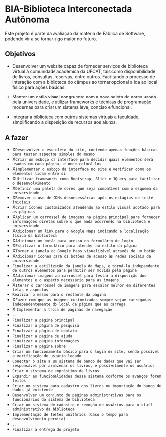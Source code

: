# BIA-Biblioteca Interconectada Autônoma

Este projeto é parte da avaliação da matéria de Fábrica de Software, podendo vir a se tornar algo maior no futuro.

## Objetivos

* Desenvolver um website capaz de fornecer serviços de biblioteca virtual à comunidade acadêmica da UFCAT, tais como disponibilidade de livros, consultas, reservas, entre outros. Facilitando o processo de interação com a biblioteca do câmpus ao tornar opcional a ida ao local físico para ações básicas.

* Manter um estilo visual congruente com a nova paleta de cores usada pela universidade, e utilizar frameworks e técnicas de programação modernas para criar um sistema leve, conciso e funcional.

* Integrar a biblioteca com outros sistemas virtuais a faculdade, simplificando a disposição de recursos aos alunos.

## A fazer

* X`Desenvolver o esqueleto do site, contendo apenas funções básicas para testar aspectos simples do mesmo` 
* X`Criar um esboço da interface para decidir quais elementos será usados em cada página, e onde colocá-los` 
* X`Implementar o esboço da interface no site e verificar como os elementos lidam entre si` 
* X`Utilizar frameworks como Bootstrap, Slick e JQuery para facilitar o desenvolvimento` 
* X`Definir uma paleta de cores que seja compatível com o esquema da universidade` 
* X`Remover o uso de CDNs desnecessárias após os estágios de teste iniciais` 
* X`Criar ícones customizados atendendo ao estilo visual adotado para as páginas` 
* X`Aplicar um carrossel de imagens na página principal para fornecer informações diretas sobre o que anda ocorrendo na biblioteca e universidade`
* X`Adicionar um link para o Google Maps indicando a localização física da biblioteca`
* X`Adicionar um botão para acesso do formulário de login`
* X`Estilizar o formulário para atender ao estilo da página`
* X`Tornar a janela do Google Maps visualizável através de um botão`
* X`Adicionar ícones para os botões de acesso às redes sociais da universidade`
* `Finalizar a estilização da janela do Maps, e torná-la independente de outros elementos para permitir ser movida pela página`
* X`Adicionar imagens ao carrossel para testar a disposição dos elementos e o aspecto necessário para as imagens`
* X`Iterar o carrossel de imagens para escalar melhor em diferentes telas e aspectos`
* `Realizar o mesmo para o restante da página`
* X`Fazer com que as imagens customizadas sempre sejam carregadas independentemente do local da página que as carrega`
* X `Implementar a troca de páginas de navegação`
* `...`
* `Finalizar a página principal`
* `Finalizar a página de pesquisa`
* `Finalizar a página de contato`
* `Finalizar a página de ajuda`
* `Finalizar a página informações`
* `Finalizar a página sobre`
* `Criar um funcionamento básico para o login do site, sendo possível a verificação de usuário logado`
* `Conectar o site a um sistema de banco de dados que vai ser responsável por armazenar os livros, e possívelmente os usuários`
* `Criar o sistema de empréstimo de livros`
* `Expandir as funcionalidades desse sistema conforme os avanços forem feitos`
* `Criar um sistema para cadastro dos livros ou importação do banco de dados já existente`
* `Desenvolver um conjunto de páginas administrativas para os funcionários do sistema de biblioteca`
* `Criar um sistema de cadastro e remoção de usuários para o staff administrativo da biblioteca`
* `Implementação de testes unitários (Caso o tempo para desenvolvimento permita)`
* `...`
* `Finalizar a entrega do projeto`
